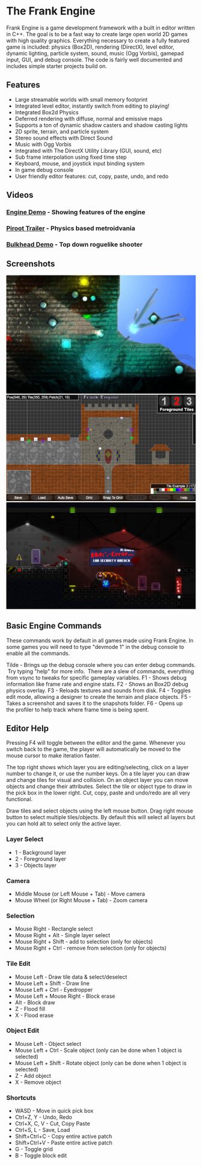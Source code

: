 # The Frank Engine

Frank Engine is a game development framework with a built in editor written in C++. The goal is to be a fast way to create large open world 2D games with high quality graphics. Everything necessary to create a fully featured game is included: physics (Box2D), rendering (DirectX), level editor, dynamic lighting, particle system, sound, music (Ogg Vorbis), gamepad input, GUI, and debug console. The code is fairly well documented and includes simple starter projects build on.

## Features
- Large streamable worlds with small memory footprint
- Integrated level editor, instantly switch from editing to playing!
- Integrated Box2d Physics
- Deferred rendering with diffuse, normal and emissive maps
- Supports a ton of dynamic shadow casters and shadow casting lights
- 2D sprite, terrain, and particle system
- Stereo sound effects with Direct Sound
- Music with Ogg Vorbis
- Integrated with The DirectX Utility Library (GUI, sound, etc)
- Sub frame interpolation using fixed time step
- Keyboard, mouse, and joystick input binding system
- In game debug console
- User friendly editor features: cut, copy, paste, undo, and redo


## Videos

### [Engine Demo](https://www.youtube.com/watch?v=lA8xqr14QIY) - Showing features of the engine
### [Piroot Trailer](https://www.youtube.com/watch?v=O11VUcfbRC4) - Physics based metroidvania
### [Bulkhead Demo](https://www.youtube.com/watch?v=bAQeQzmu1mA) - Top down roguelike shooter

## Screenshots

![Screenshot 2](/screenshots/2.jpg)
![Screenshot 3](/screenshots/3.jpg)
![Screenshot 4](/screenshots/1.jpg)

## Basic Engine Commands

These commands work by default in all games made using Frank Engine. In some games you will need to type "devmode 1" in the debug console to enable all the commands.

Tilde - Brings up the debug console where you can enter debug commands.  Try typing "help" for more info.  There are a slew of commands, everything from vsync to tweaks for specific gameplay variables.
F1 - Shows debug information like frame rate and engine stats.
F2 - Shows an Box2D debug physics overlay.
F3 - Reloads textures and sounds from disk.
F4 - Toggles edit mode, allowing a designer to create the terrain and place objects.
F5 - Takes a screenshot and saves it to the snapshots folder.
F6 - Opens up the profiler to help track where frame time is being spent.

## Editor Help

Pressing F4 will toggle between the editor and the game. Whenever you switch back to the game, the player will automatically be moved to the mouse cursor to make iteration faster.

The top right shows which layer you are editing/selecting, click on a layer number to change it, or use the number keys. On a tile layer you can draw and change tiles for visual and collision. On an object layer you can move objects and change their attributes. Select the tile or object type to draw in the pick box in the lower right. Cut, copy, paste and undo/redo are all very functional.

Draw tiles and select objects using the left mouse button. Drag right mouse button to select multiple tiles/objects. By default this will select all layers but you can hold alt to select only the active layer.

### Layer Select
- 1 - Background layer
- 2 - Foreground layer
- 3 - Objects layer

### Camera
- Middle Mouse (or Left Mouse + Tab) - Move camera
- Mouse Wheel (or Right Mouse + Tab) - Zoom camera

### Selection
- Mouse Right - Rectangle select
- Mouse Right + Alt - Single layer select
- Mouse Right + Shift - add to selection (only for objects)
- Mouse Right + Ctrl - remove from selection (only for objects)

### Tile Edit
- Mouse Left - Draw tile data & select/deselect
- Mouse Left + Shift - Draw line
- Mouse Left + Ctrl - Eyedropper
- Mouse Left + Mouse Right - Block erase
- Alt - Block draw
- Z - Flood fill
- X - Flood erase

### Object Edit
- Mouse Left - Object select
- Mouse Left + Ctrl - Scale object (only can be done when 1 object is selected)
- Mouse Left + Shift - Rotate object (only can be done when 1 object is selected)
- Z - Add object
- X - Remove object

### Shortcuts
- WASD - Move in quick pick box
- Ctrl+Z, Y - Undo, Redo
- Ctrl+X, C, V - Cut, Copy Paste
- Ctrl+S, L - Save, Load
- Shift+Ctrl+C - Copy entire active patch
- Shift+Ctrl+V - Paste entire active patch
- G - Toggle grid
- B - Toggle block edit
